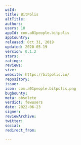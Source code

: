 ```yaml
---
wsId: 
title: BitPolis
altTitle: 
authors: 
users: 10
appId: com.a01people.bitpolis
appCountry: 
released: Oct 31, 2019
updated: 2020-05-19
version: 0.1.2
stars: 
ratings: 
reviews: 
size: 
website: https://bitpolis.io/
repository: 
issue: 
icon: com.a01people.bitpolis.png
bugbounty: 
meta: obsolete
verdict: fewusers
date: 2022-06-23
signer: 
reviewArchive: 
twitter: 
social: 
redirect_from: 

---
```


